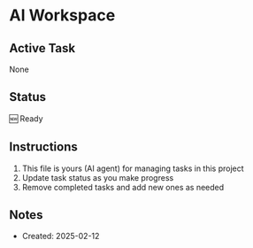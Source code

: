 # AI Workspace

## Active Task
None

## Status
🆕 Ready

## Instructions
1. This file is yours (AI agent) for managing tasks in this project
2. Update task status as you make progress
3. Remove completed tasks and add new ones as needed

## Notes
- Created: 2025-02-12
